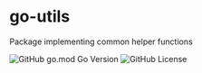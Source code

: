 # go-utils

Package implementing common helper functions

![GitHub go.mod Go Version](https://img.shields.io/github/go-mod/go-version/dmtaylor/go-utils)
![GitHub License](https://img.shields.io/github/license/dmtaylor/go-utils)

